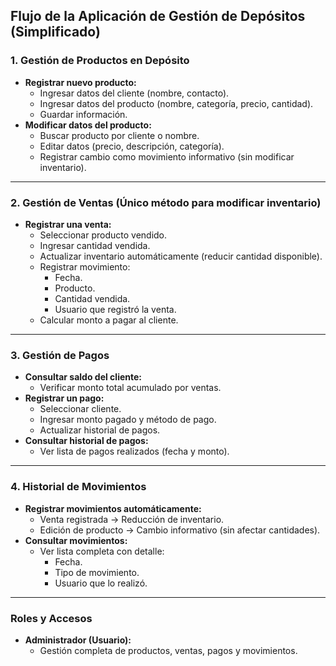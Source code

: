 ## Flujo de la Aplicación de Gestión de Depósitos (Simplificado)

### 1. Gestión de Productos en Depósito
- **Registrar nuevo producto:**
  - Ingresar datos del cliente (nombre, contacto).
  - Ingresar datos del producto (nombre, categoría, precio, cantidad).
  - Guardar información.
- **Modificar datos del producto:**
  - Buscar producto por cliente o nombre.
  - Editar datos (precio, descripción, categoría).
  - Registrar cambio como movimiento informativo (sin modificar inventario).

---

### 2. Gestión de Ventas (Único método para modificar inventario)
- **Registrar una venta:**
  - Seleccionar producto vendido.
  - Ingresar cantidad vendida.
  - Actualizar inventario automáticamente (reducir cantidad disponible).
  - Registrar movimiento:
    - Fecha.
    - Producto.
    - Cantidad vendida.
    - Usuario que registró la venta.
  - Calcular monto a pagar al cliente.

---

### 3. Gestión de Pagos
- **Consultar saldo del cliente:**
  - Verificar monto total acumulado por ventas.
- **Registrar un pago:**
  - Seleccionar cliente.
  - Ingresar monto pagado y método de pago.
  - Actualizar historial de pagos.
- **Consultar historial de pagos:**
  - Ver lista de pagos realizados (fecha y monto).

---

### 4. Historial de Movimientos
- **Registrar movimientos automáticamente:**
  - Venta registrada → Reducción de inventario.
  - Edición de producto → Cambio informativo (sin afectar cantidades).
- **Consultar movimientos:**
  - Ver lista completa con detalle:
    - Fecha.
    - Tipo de movimiento.
    - Usuario que lo realizó.

---

### Roles y Accesos
- **Administrador (Usuario):**
  - Gestión completa de productos, ventas, pagos y movimientos.

